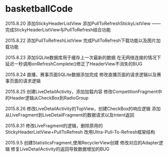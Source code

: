 # basketballCode

2015.8.20
添加StickyHeaderListView
添加PullToRefreshStickyListView —— 完成StickyHeaderListView与PullToRefresh结合功能

2015.8.22
添加PullToRefreshListView
完成PullToRefresh下载功能以及图片加载功能

2015.8.23
添加SQLite数据库用于缓存上一次最新的数据
在无网络连接的情况下延迟一秒调用onRefreshComplete()修正了HeaderView不消失的BUG

2015.8.24
直播、赛事页面SQLite数据添加完成
修改直播页面的请求逻辑以及赛事页面的请求逻辑

2015.8.25
创建LiveDetailActivity，添加加载内容
修改CompetitionFragment中的Header逻辑从CheckBox到RadioGroup

2015.8.26
修改LiveDetailActivity的TopView，创建CheckBox的响应逻辑
添加从LiveFragment到LiveDetailFragment的数据请求以及Intent返回

2015.8.31
修改LiveFragment的逻辑，删除原用的StickyHeaderListView+PullToRefresh
改用Ultra-Pull-To-Refresh框架结构

2015.9.5
创建StatisticsFragment,使用RecyclerView创建
修改对应的Adapter逻辑
修复LiveDetailActivity的返回导致数据增加的BUG
